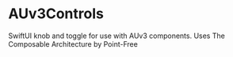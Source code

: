# AUv3Controls
SwiftUI knob and toggle for use with AUv3 components. Uses The Composable Architecture by Point-Free

